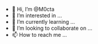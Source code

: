 - 👋 Hi, I’m @M0cta
- 👀 I’m interested in ...
- 🌱 I’m currently learning ...
- 💞️ I’m looking to collaborate on ...
- 📫 How to reach me ...

<!---
M0cta/M0cta is a ✨ special ✨ repository because its `README.md` (this file) appears on your GitHub profile.
You can click the Preview link to take a look at your changes.
--->
